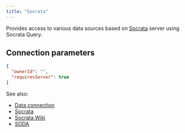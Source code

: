 ```yaml
---
title: "Socrata"
---
```


Provides access to various data sources based on [Socrata](https://www.tylertech.com/products/socrata)
server using Socrata Query.

## Connection parameters

```json
{
  "ownerId": "",
  "requiresServer": true
}
```

See also:

* [Data connection](../access.md#data-connection)
* [Socrata](https://www.tylertech.com/products/socrata)
* [Socrata Wiki](https://en.wikipedia.org/wiki/Socrata)
* [SODA](https://dev.socrata.com/)
